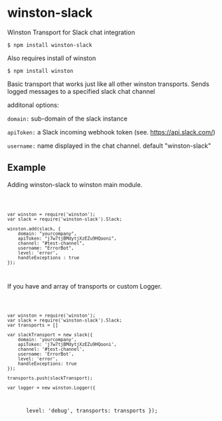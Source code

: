 # winston-slack

Winston Transport for Slack chat integration

`$ npm install winston-slack`

Also requires install of winston

`$ npm install winston`


Basic transport that works just like all other winston transports. Sends logged messages to a specified slack chat channel

additonal options:

`domain:` sub-domain of the slack instance 

`apiToken:` a Slack incoming webhook token (see. https://api.slack.com/)

`username:` name displayed in the chat channel. default "winston-slack"

## Example

Adding winston-slack to winston main module.

<code>

    var winston = require('winston');
    var slack = require('winston-slack').Slack;

    winston.add(slack, {
        domain: "yourcompany",
        apiToken: "j7w7tjBMdytjXzEZu9HQooni",
        channel: "#test-channel",
        username: "ErrorBot",
        level: 'error',
        handleExceptions : true
    });
</code>

If you have and array of transports or custom Logger.

<code>

    var winston = require('winston');
    var slack = require('winston-slack').Slack;
    var transports = []

    var slackTransport = new slack({
        domain: 'yourcompany',
        apiToken: 'j7w7tjBMdytjXzEZu9HQooni',
        channel: '#test-channel',
        username: 'ErrorBot',
        level: 'error',
        handleExceptions: true
    });

    transports.push(slackTransport);
    
    var logger = new winston.Logger({
        level: 'debug',
        transports: transports
    });
</code>
